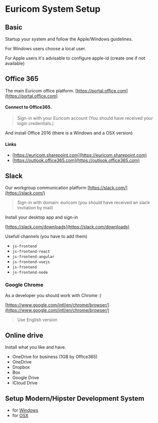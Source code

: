 # Euricom System Setup

## Basic

Startup your system and follow the Apple/Windows guidelines.

For Windows users choose a local user.

For Apple users it's advisable to configure apple-id (create one if not available)

## Office 365

The main Euricom office platform.
[https://portal.office.com](https://portal.office.com)

#### Connect to Office365.

> Sign-in with your Euricom account
> (You should have received your login credentials.)

And install Office 2016 (there is a Windows and a OSX version)

#### Links

- [https://euricom.sharepoint.com](https://euricom.sharepoint.com)
- [https://outlook.office365.com](https://outlook.office365.com)

## Slack

Our workgroup communication platform
[https://slack.com/](https://slack.com/)

> Sign-in with domain: euricom
> (you should have received an slack invitation by mail)

Install your desktop app and sign-in

[https://slack.com/downloads](https://slack.com/downloads)

Usefull channels (you have to add them)

- `js-frontend`
- `js-frontend-react`
- `js-frontend-angular`
- `js-frontend-vuejs`
- `js-frontend`
- `js-frontend-node`

### Google Chrome

As a developer you should work with Chrome :)

[https://www.google.com/intl/en/chrome/browser/](https://www.google.com/intl/en/chrome/browser/)

> Use English version

## Online drive

Install what you like and have.

- OneDrive for business (1GB by Office365)
- OneDrive
- Dropbox
- Box
- Google Drive
- ICloud Drive

## Setup Modern/Hipster Development System

- for [Windows](./win/system-setup-win10-dev.md)
- for [OSX](./osx/system-setup-osx-dev.md)
